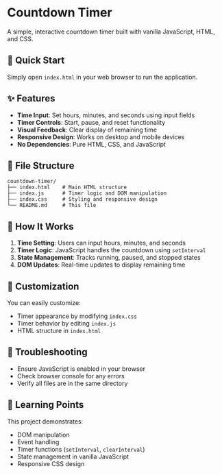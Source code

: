 # Countdown Timer

A simple, interactive countdown timer built with vanilla JavaScript, HTML, and CSS.

## 🚀 Quick Start

Simply open `index.html` in your web browser to run the application.

## ✨ Features

- **Time Input**: Set hours, minutes, and seconds using input fields
- **Timer Controls**: Start, pause, and reset functionality
- **Visual Feedback**: Clear display of remaining time
- **Responsive Design**: Works on desktop and mobile devices
- **No Dependencies**: Pure HTML, CSS, and JavaScript

## 📁 File Structure

```
countdown-timer/
├── index.html    # Main HTML structure
├── index.js      # Timer logic and DOM manipulation
├── index.css     # Styling and responsive design
└── README.md     # This file
```

## 🎯 How It Works

1. **Time Setting**: Users can input hours, minutes, and seconds
2. **Timer Logic**: JavaScript handles the countdown using `setInterval`
3. **State Management**: Tracks running, paused, and stopped states
4. **DOM Updates**: Real-time updates to display remaining time

## 🔧 Customization

You can easily customize:

- Timer appearance by modifying `index.css`
- Timer behavior by editing `index.js`
- HTML structure in `index.html`

## 🐛 Troubleshooting

- Ensure JavaScript is enabled in your browser
- Check browser console for any errors
- Verify all files are in the same directory

## 📝 Learning Points

This project demonstrates:

- DOM manipulation
- Event handling
- Timer functions (`setInterval`, `clearInterval`)
- State management in vanilla JavaScript
- Responsive CSS design
